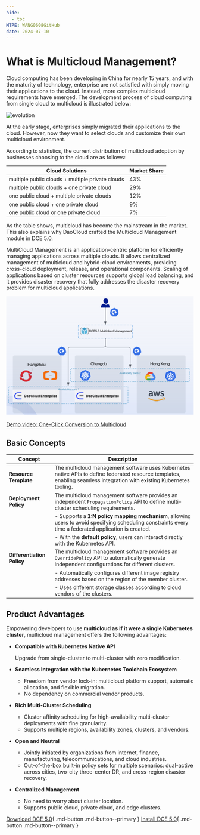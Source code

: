 ```yaml
---
hide:
  - toc
MTPE: WANG0608GitHub
date: 2024-07-10
---
```


# What is Multicloud Management?

Cloud computing has been developing in China for nearly 15 years, and with the maturity of technology, enterprise are not satisfied with simply moving their applications to the cloud. Instead, more complex multicloud requirements have emerged. The development process of cloud computing from single cloud to multicloud is illustrated below:

![evolution](https://docs.daocloud.io/daocloud-docs-images/docs/en/docs/kairship/images/what01.png)

At the early stage, enterprises simply migrated their applications to the cloud. However, now they want to select clouds and customize their own multicloud environment.

According to statistics, the current distribution of multicloud adoption by businesses choosing to the cloud are as follows:

| Cloud Solutions | Market Share |
| ------------------------ | ------------ |
| multiple public clouds + multiple private clouds | 43% |
| multiple public clouds + one private cloud | 29% |
| one public cloud + multiple private clouds | 12% |
| one public cloud + one private cloud | 9% |
| one public cloud or one private cloud | 7% |

As the table shows, multicloud has become the mainstream in the market. This also explains why DaoCloud crafted the Multicloud Management module in DCE 5.0.

MultiCloud Management is an application-centric platform for efficiently managing applications across multiple clouds.
It allows centralized management of multicloud and hybrid-cloud environments, providing cross-cloud deployment, release, and operational components. Scaling of applications based on cluster resources supports global load balancing, and it provides disaster recovery that fully addresses the disaster recovery problem for multicloud applications.

![workload](../images/workload01.png)

[Demo video: One-Click Conversion to Multicloud](../../videos/use-cases.md#_2)

## Basic Concepts

| Concept | Description |
| ------- | ----------- |
| **Resource Template** | The multicloud management software uses Kubernetes native APIs to define federated resource templates, enabling seamless integration with existing Kubernetes tooling. |
| **Deployment Policy** | The multicloud management software provides an independent `PropagationPolicy` API to define multi-cluster scheduling requirements. |
| | - Supports a **1:N policy mapping mechanism**, allowing users to avoid specifying scheduling constraints every time a federated application is created. |
| | - With the **default policy**, users can interact directly with the Kubernetes API. |
| **Differentiation Policy** | The multicloud management software provides an `OverridePolicy` API to automatically generate independent configurations for different clusters. |
| | - Automatically configures different image registry addresses based on the region of the member cluster. |
| | - Uses different storage classes according to cloud vendors of the clusters. |

## Product Advantages

Empowering developers to use **multicloud as if it were a single Kubernetes cluster**, multicloud management offers the following advantages:

* **Compatible with Kubernetes Native API**
  
    Upgrade from single-cluster to multi-cluster with zero modification.

* **Seamless Integration with the Kubernetes Toolchain Ecosystem**

    * Freedom from vendor lock-in: multicloud platform support, automatic allocation, and flexible migration.
    * No dependency on commercial vendor products.

* **Rich Multi-Cluster Scheduling**

    * Cluster affinity scheduling for high-availability multi-cluster deployments with fine granularity.
    * Supports multiple regions, availability zones, clusters, and vendors.

* **Open and Neutral**

    * Jointly initiated by organizations from internet, finance, manufacturing, telecommunications, and cloud industries.
    * Out-of-the-box built-in policy sets for multiple scenarios: dual-active across cities, two-city three-center DR, and cross-region disaster recovery.

* **Centralized Management**

    * No need to worry about cluster location.
    * Supports public cloud, private cloud, and edge clusters.

[Download DCE 5.0](../../download/index.md){ .md-button .md-button--primary }
[Install DCE 5.0](../../install/index.md){ .md-button .md-button--primary }
